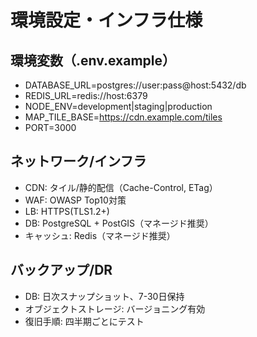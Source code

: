 # 環境設定・インフラ仕様

## 環境変数（.env.example）
- DATABASE_URL=postgres://user:pass@host:5432/db
- REDIS_URL=redis://host:6379
- NODE_ENV=development|staging|production
- MAP_TILE_BASE=https://cdn.example.com/tiles
- PORT=3000

## ネットワーク/インフラ
- CDN: タイル/静的配信（Cache-Control, ETag）
- WAF: OWASP Top10対策
- LB: HTTPS(TLS1.2+)
- DB: PostgreSQL + PostGIS（マネージド推奨）
- キャッシュ: Redis（マネージド推奨）

## バックアップ/DR
- DB: 日次スナップショット、7-30日保持
- オブジェクトストレージ: バージョニング有効
- 復旧手順: 四半期ごとにテスト
